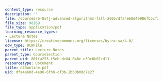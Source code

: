 ```yaml
---
content_type: resource
description: ''
file: /courses/6-854j-advanced-algorithms-fall-2005/dfa4e60d4e986fbbcf3b1bb0b0dc7e27_n23online.pdf
file_size: 98269
file_type: application/pdf
learning_resource_types:
- Lecture Notes
license: https://creativecommons.org/licenses/by-nc-sa/4.0/
ocw_type: OCWFile
parent_title: Lecture Notes
parent_type: CourseSection
parent_uid: 801fa253-f5eb-de84-048e-e39c0b02cd11
resourcetype: Document
title: n23online.pdf
uid: dfa4e60d-4e98-6fbb-cf3b-1bb0b0dc7e27
---
```

